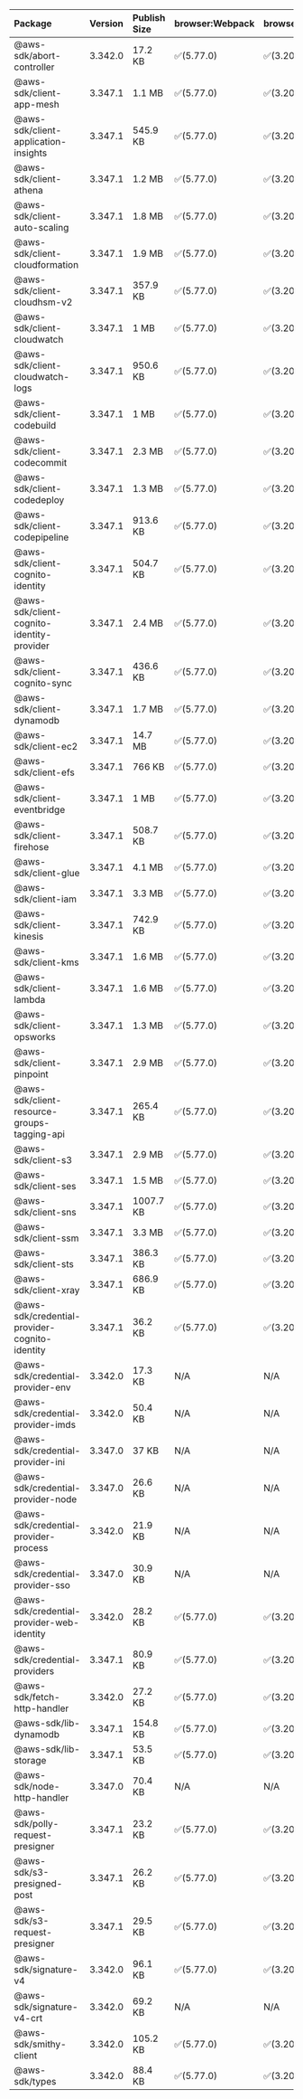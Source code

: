 | Package | Version | Publish Size | browser:Webpack | browser:Rollup | browser:EsBuild |
| :------ | :------ | :----------- | :------ | :----- | :------- |
|@aws-sdk/abort-controller|3.342.0|17.2 KB|✅(5.77.0)|✅(3.20.2)|✅(0.17.15)|
|@aws-sdk/client-app-mesh|3.347.1|1.1 MB|✅(5.77.0)|✅(3.20.2)|✅(0.17.15)|
|@aws-sdk/client-application-insights|3.347.1|545.9 KB|✅(5.77.0)|✅(3.20.2)|✅(0.17.15)|
|@aws-sdk/client-athena|3.347.1|1.2 MB|✅(5.77.0)|✅(3.20.2)|✅(0.17.15)|
|@aws-sdk/client-auto-scaling|3.347.1|1.8 MB|✅(5.77.0)|✅(3.20.2)|✅(0.17.15)|
|@aws-sdk/client-cloudformation|3.347.1|1.9 MB|✅(5.77.0)|✅(3.20.2)|✅(0.17.15)|
|@aws-sdk/client-cloudhsm-v2|3.347.1|357.9 KB|✅(5.77.0)|✅(3.20.2)|✅(0.17.15)|
|@aws-sdk/client-cloudwatch|3.347.1|1 MB|✅(5.77.0)|✅(3.20.2)|✅(0.17.15)|
|@aws-sdk/client-cloudwatch-logs|3.347.1|950.6 KB|✅(5.77.0)|✅(3.20.2)|✅(0.17.15)|
|@aws-sdk/client-codebuild|3.347.1|1 MB|✅(5.77.0)|✅(3.20.2)|✅(0.17.15)|
|@aws-sdk/client-codecommit|3.347.1|2.3 MB|✅(5.77.0)|✅(3.20.2)|✅(0.17.15)|
|@aws-sdk/client-codedeploy|3.347.1|1.3 MB|✅(5.77.0)|✅(3.20.2)|✅(0.17.15)|
|@aws-sdk/client-codepipeline|3.347.1|913.6 KB|✅(5.77.0)|✅(3.20.2)|✅(0.17.15)|
|@aws-sdk/client-cognito-identity|3.347.1|504.7 KB|✅(5.77.0)|✅(3.20.2)|✅(0.17.15)|
|@aws-sdk/client-cognito-identity-provider|3.347.1|2.4 MB|✅(5.77.0)|✅(3.20.2)|✅(0.17.15)|
|@aws-sdk/client-cognito-sync|3.347.1|436.6 KB|✅(5.77.0)|✅(3.20.2)|✅(0.17.15)|
|@aws-sdk/client-dynamodb|3.347.1|1.7 MB|✅(5.77.0)|✅(3.20.2)|✅(0.17.15)|
|@aws-sdk/client-ec2|3.347.1|14.7 MB|✅(5.77.0)|✅(3.20.2)|✅(0.17.15)|
|@aws-sdk/client-efs|3.347.1|766 KB|✅(5.77.0)|✅(3.20.2)|✅(0.17.15)|
|@aws-sdk/client-eventbridge|3.347.1|1 MB|✅(5.77.0)|✅(3.20.2)|✅(0.17.15)|
|@aws-sdk/client-firehose|3.347.1|508.7 KB|✅(5.77.0)|✅(3.20.2)|✅(0.17.15)|
|@aws-sdk/client-glue|3.347.1|4.1 MB|✅(5.77.0)|✅(3.20.2)|✅(0.17.15)|
|@aws-sdk/client-iam|3.347.1|3.3 MB|✅(5.77.0)|✅(3.20.2)|✅(0.17.15)|
|@aws-sdk/client-kinesis|3.347.1|742.9 KB|✅(5.77.0)|✅(3.20.2)|✅(0.17.15)|
|@aws-sdk/client-kms|3.347.1|1.6 MB|✅(5.77.0)|✅(3.20.2)|✅(0.17.15)|
|@aws-sdk/client-lambda|3.347.1|1.6 MB|✅(5.77.0)|✅(3.20.2)|✅(0.17.15)|
|@aws-sdk/client-opsworks|3.347.1|1.3 MB|✅(5.77.0)|✅(3.20.2)|✅(0.17.15)|
|@aws-sdk/client-pinpoint|3.347.1|2.9 MB|✅(5.77.0)|✅(3.20.2)|✅(0.17.15)|
|@aws-sdk/client-resource-groups-tagging-api|3.347.1|265.4 KB|✅(5.77.0)|✅(3.20.2)|✅(0.17.15)|
|@aws-sdk/client-s3|3.347.1|2.9 MB|✅(5.77.0)|✅(3.20.2)|✅(0.17.15)|
|@aws-sdk/client-ses|3.347.1|1.5 MB|✅(5.77.0)|✅(3.20.2)|✅(0.17.15)|
|@aws-sdk/client-sns|3.347.1|1007.7 KB|✅(5.77.0)|✅(3.20.2)|✅(0.17.15)|
|@aws-sdk/client-ssm|3.347.1|3.3 MB|✅(5.77.0)|✅(3.20.2)|✅(0.17.15)|
|@aws-sdk/client-sts|3.347.1|386.3 KB|✅(5.77.0)|✅(3.20.2)|✅(0.17.15)|
|@aws-sdk/client-xray|3.347.1|686.9 KB|✅(5.77.0)|✅(3.20.2)|✅(0.17.15)|
|@aws-sdk/credential-provider-cognito-identity|3.347.1|36.2 KB|✅(5.77.0)|✅(3.20.2)|✅(0.17.15)|
|@aws-sdk/credential-provider-env|3.342.0|17.3 KB|N/A|N/A|N/A|
|@aws-sdk/credential-provider-imds|3.342.0|50.4 KB|N/A|N/A|N/A|
|@aws-sdk/credential-provider-ini|3.347.0|37 KB|N/A|N/A|N/A|
|@aws-sdk/credential-provider-node|3.347.0|26.6 KB|N/A|N/A|N/A|
|@aws-sdk/credential-provider-process|3.342.0|21.9 KB|N/A|N/A|N/A|
|@aws-sdk/credential-provider-sso|3.347.0|30.9 KB|N/A|N/A|N/A|
|@aws-sdk/credential-provider-web-identity|3.342.0|28.2 KB|✅(5.77.0)|✅(3.20.2)|✅(0.17.15)|
|@aws-sdk/credential-providers|3.347.1|80.9 KB|✅(5.77.0)|✅(3.20.2)|✅(0.17.15)|
|@aws-sdk/fetch-http-handler|3.342.0|27.2 KB|✅(5.77.0)|✅(3.20.2)|✅(0.17.15)|
|@aws-sdk/lib-dynamodb|3.347.1|154.8 KB|✅(5.77.0)|✅(3.20.2)|✅(0.17.15)|
|@aws-sdk/lib-storage|3.347.1|53.5 KB|✅(5.77.0)|✅(3.20.2)|✅(0.17.15)|
|@aws-sdk/node-http-handler|3.347.0|70.4 KB|N/A|N/A|N/A|
|@aws-sdk/polly-request-presigner|3.347.1|23.2 KB|✅(5.77.0)|✅(3.20.2)|✅(0.17.15)|
|@aws-sdk/s3-presigned-post|3.347.1|26.2 KB|✅(5.77.0)|✅(3.20.2)|✅(0.17.15)|
|@aws-sdk/s3-request-presigner|3.347.1|29.5 KB|✅(5.77.0)|✅(3.20.2)|✅(0.17.15)|
|@aws-sdk/signature-v4|3.342.0|96.1 KB|✅(5.77.0)|✅(3.20.2)|✅(0.17.15)|
|@aws-sdk/signature-v4-crt|3.342.0|69.2 KB|N/A|N/A|N/A|
|@aws-sdk/smithy-client|3.342.0|105.2 KB|✅(5.77.0)|✅(3.20.2)|✅(0.17.15)|
|@aws-sdk/types|3.342.0|88.4 KB|✅(5.77.0)|✅(3.20.2)|✅(0.17.15)|
